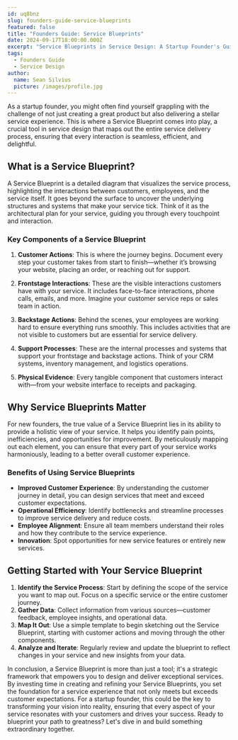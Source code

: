 ```yaml
---
id: uq8bnz
slug: founders-guide-service-blueprints
featured: false
title: "Founders Guide: Service Blueprints"
date: 2024-09-17T18:00:00.000Z
excerpt: "Service Blueprints in Service Design: A Startup Founder's Guide"
tags:
  - Founders Guide
  - Service Design
author:
  name: Sean Silvius
  picture: /images/profile.jpg
---
```


As a startup founder, you might often find yourself grappling with the challenge of not just creating a great product but also delivering a stellar service experience. This is where a Service Blueprint comes into play, a crucial tool in service design that maps out the entire service delivery process, ensuring that every interaction is seamless, efficient, and delightful.

## What is a Service Blueprint?

A Service Blueprint is a detailed diagram that visualizes the service process, highlighting the interactions between customers, employees, and the service itself. It goes beyond the surface to uncover the underlying structures and systems that make your service tick. Think of it as the architectural plan for your service, guiding you through every touchpoint and interaction.

### Key Components of a Service Blueprint

1. **Customer Actions**: This is where the journey begins. Document every step your customer takes from start to finish—whether it’s browsing your website, placing an order, or reaching out for support.

2. **Frontstage Interactions**: These are the visible interactions customers have with your service. It includes face-to-face interactions, phone calls, emails, and more. Imagine your customer service reps or sales team in action.

3. **Backstage Actions**: Behind the scenes, your employees are working hard to ensure everything runs smoothly. This includes activities that are not visible to customers but are essential for service delivery.

4. **Support Processes**: These are the internal processes and systems that support your frontstage and backstage actions. Think of your CRM systems, inventory management, and logistics operations.

5. **Physical Evidence**: Every tangible component that customers interact with—from your website interface to receipts and packaging.

## Why Service Blueprints Matter

For new founders, the true value of a Service Blueprint lies in its ability to provide a holistic view of your service. It helps you identify pain points, inefficiencies, and opportunities for improvement. By meticulously mapping out each element, you can ensure that every part of your service works harmoniously, leading to a better overall customer experience.

### Benefits of Using Service Blueprints

- **Improved Customer Experience**: By understanding the customer journey in detail, you can design services that meet and exceed customer expectations.
- **Operational Efficiency**: Identify bottlenecks and streamline processes to improve service delivery and reduce costs.
- **Employee Alignment**: Ensure all team members understand their roles and how they contribute to the service experience.
- **Innovation**: Spot opportunities for new service features or entirely new services.

## Getting Started with Your Service Blueprint

1. **Identify the Service Process**: Start by defining the scope of the service you want to map out. Focus on a specific service or the entire customer journey.
2. **Gather Data**: Collect information from various sources—customer feedback, employee insights, and operational data.
3. **Map It Out**: Use a simple template to begin sketching out the Service Blueprint, starting with customer actions and moving through the other components.
4. **Analyze and Iterate**: Regularly review and update the blueprint to reflect changes in your service and new insights from your data.

In conclusion, a Service Blueprint is more than just a tool; it's a strategic framework that empowers you to design and deliver exceptional services. By investing time in creating and refining your Service Blueprints, you set the foundation for a service experience that not only meets but exceeds customer expectations. For a startup founder, this could be the key to transforming your vision into reality, ensuring that every aspect of your service resonates with your customers and drives your success. Ready to blueprint your path to greatness? Let's dive in and build something extraordinary together.